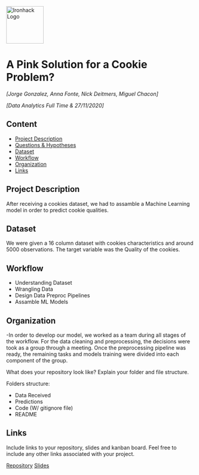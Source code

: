 <img src="https://bit.ly/2VnXWr2" alt="Ironhack Logo" width="100"/>

# A Pink Solution for a Cookie Problem?
*[Jorge Gonzalez, Anna Fonte, Nick Deitmers, Miguel Chacon]*

*[Data Analytics Full Time & 27/11/2020]*

## Content
- [Project Description](#project-description)
- [Questions & Hypotheses](#questions-hypotheses)
- [Dataset](#dataset)
- [Workflow](#workflow)
- [Organization](#organization)
- [Links](#links)

## Project Description
After receiving a cookies dataset, we had to assamble a Machine Learning model in order to predict cookie qualities.

## Dataset

We were given a 16 column dataset with cookies characteristics and around 5000 observations. The target variable was the Quality of the cookies.

## Workflow
- Understanding Dataset
- Wrangling Data
- Design Data Preproc Pipelines
- Assamble ML Models

## Organization

-In order to develop our model, we worked as a team during all stages of the workflow. For the data cleaning and preprocessing, the decisions were took as a group through a meeting.
Once the preprocessing pipeline was ready, the remaining tasks and models training were divided into each component of the group.

What does your repository look like? Explain your folder and file structure.

Folders structure:
- Data Received
- Predictions
- Code (W/ gitignore file)
- README 
 
## Links
Include links to your repository, slides and kanban board. Feel free to include any other links associated with your project.

[Repository](https://github.com/Jyu-as)
[Slides](https://docs.google.com/presentation/d/18frdG9bB1sB6bIpgGy9Ig65OMHCl_X_GFGYrGOXZ6To/edit#slide=id.ga809319489_4_28)    
